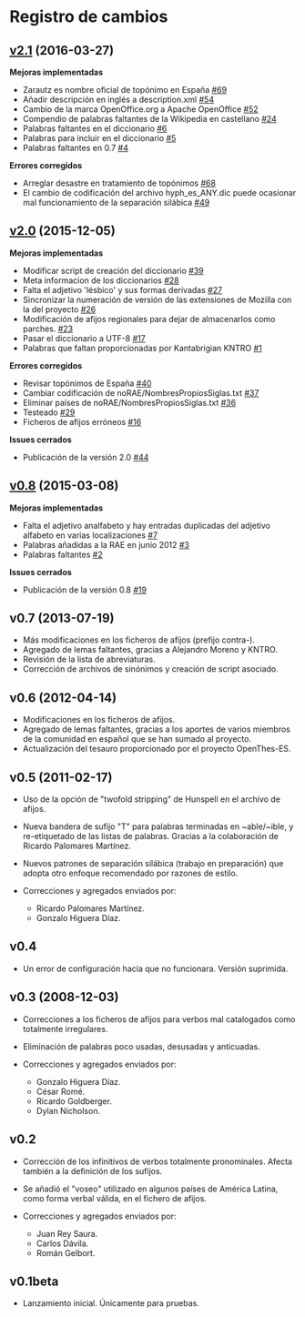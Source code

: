 # Registro de cambios

## [v2.1](https://github.com/sbosio/rla-es/tree/v2.1) (2016-03-27)
**Mejoras implementadas**

- Zarautz es nombre oficial de topónimo en España [\#69](https://github.com/sbosio/rla-es/issues/69)
- Añadir descripción en inglés a description.xml [\#54](https://github.com/sbosio/rla-es/issues/54)
- Cambio de la marca OpenOffice.org a Apache OpenOffice [\#52](https://github.com/sbosio/rla-es/issues/52)
- Compendio de palabras faltantes de la Wikipedia en castellano  [\#24](https://github.com/sbosio/rla-es/issues/24)
- Palabras faltantes en el diccionario [\#6](https://github.com/sbosio/rla-es/issues/6)
- Palabras para incluir en el diccionario [\#5](https://github.com/sbosio/rla-es/issues/5)
- Palabras faltantes en 0.7 [\#4](https://github.com/sbosio/rla-es/issues/4)

**Errores corregidos**

- Arreglar desastre en tratamiento de topónimos [\#68](https://github.com/sbosio/rla-es/issues/68)
- El cambio de codificación del archivo hyph\_es\_ANY.dic puede ocasionar mal funcionamiento de la separación silábica [\#49](https://github.com/sbosio/rla-es/issues/49)

## [v2.0](https://github.com/sbosio/rla-es/tree/v2.0) (2015-12-05)
**Mejoras implementadas**

- Modificar script de creación del diccionario [\#39](https://github.com/sbosio/rla-es/issues/39)
- Meta informacion de los diccionarios [\#28](https://github.com/sbosio/rla-es/issues/28)
- Falta el adjetivo 'lésbico' y sus formas derivadas [\#27](https://github.com/sbosio/rla-es/issues/27)
- Sincronizar la numeración de versión de las extensiones de Mozilla con la del proyecto [\#26](https://github.com/sbosio/rla-es/issues/26)
- Modificación de afijos regionales para dejar de almacenarlos como parches. [\#23](https://github.com/sbosio/rla-es/issues/23)
- Pasar el diccionario a UTF-8 [\#17](https://github.com/sbosio/rla-es/issues/17)
- Palabras que faltan proporcionadas por Kantabrigian KNTRO [\#1](https://github.com/sbosio/rla-es/issues/1)

**Errores corregidos**

- Revisar topónimos de España [\#40](https://github.com/sbosio/rla-es/issues/40)
- Cambiar codificación de noRAE/NombresPropiosSiglas.txt [\#37](https://github.com/sbosio/rla-es/issues/37)
- Eliminar países de noRAE/NombresPropiosSiglas.txt [\#36](https://github.com/sbosio/rla-es/issues/36)
- Testeado [\#29](https://github.com/sbosio/rla-es/issues/29)
- Ficheros de afijos erróneos [\#16](https://github.com/sbosio/rla-es/issues/16)

**Issues cerrados**

- Publicación de la versión 2.0 [\#44](https://github.com/sbosio/rla-es/issues/44)

## [v0.8](https://github.com/sbosio/rla-es/tree/v0.8) (2015-03-08)
**Mejoras implementadas**

- Falta el adjetivo analfabeto y hay entradas duplicadas del adjetivo alfabeto en varias localizaciones [\#7](https://github.com/sbosio/rla-es/issues/7)
- Palabras añadidas a la RAE en junio 2012 [\#3](https://github.com/sbosio/rla-es/issues/3)
- Palabras faltantes [\#2](https://github.com/sbosio/rla-es/issues/2)

**Issues cerrados**

- Publicación de la versión 0.8 [\#19](https://github.com/sbosio/rla-es/issues/19)

## v0.7 (2013-07-19)

- Más modificaciones en los ficheros de afijos (prefijo contra-).
- Agregado de lemas faltantes, gracias a Alejandro Moreno y KNTRO.
- Revisión de la lista de abreviaturas.
- Corrección de archivos de sinónimos y creación de script asociado.

## v0.6 (2012-04-14)

- Modificaciones en los ficheros de afijos.
- Agregado de lemas faltantes, gracias a los aportes de varios miembros de la
  comunidad en español que se han sumado al proyecto.
- Actualización del tesauro proporcionado por el proyecto OpenThes-ES.

## v0.5 (2011-02-17)

- Uso de la opción de "twofold stripping" de Hunspell en el archivo de
  afijos.
- Nueva bandera de sufijo "T" para palabras terminadas en ~able/~ible,
  y re-etiquetado de las listas de palabras. Gracias a la colaboración
  de Ricardo Palomares Martínez.
- Nuevos patrones de separación silábica (trabajo en preparación) que
  adopta otro enfoque recomendado por razones de estilo.
- Correcciones y agregados enviados por:

  - Ricardo Palomares Martínez.
  - Gonzalo Higuera Díaz.

## v0.4

- Un error de configuración hacía que no funcionara. Versión suprimida.

## v0.3 (2008-12-03)

- Correcciones a los ficheros de afijos para verbos mal catalogados como
  totalmente irregulares.
- Eliminación de palabras poco usadas, desusadas y anticuadas.
- Correcciones y agregados enviados por:

  - Gonzalo Higuera Díaz.
  - César Romé.
  - Ricardo Goldberger.
  - Dylan Nicholson.

## v0.2

- Corrección de los infinitivos de verbos totalmente pronominales. Afecta
  también a la definición de los sufijos.
- Se añadió el "voseo" utilizado en algunos países de América Latina, como
  forma verbal válida, en el fichero de afijos.
- Correcciones y agregados enviados por:

  - Juan Rey Saura.
  - Carlos Dávila.
  - Román Gelbort.

## v0.1beta

- Lanzamiento inicial. Únicamente para pruebas.
